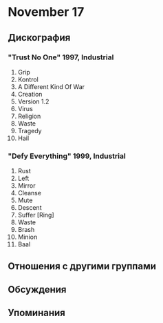 # November 17



## Дискография

### "Trust No One" 1997, Industrial

  1. Grip
  2. Kontrol
  3. A Different Kind Of War
  4. Creation
  5. Version 1.2
  6. Virus
  7. Religion
  8. Waste
  9. Tragedy
  10. Hail

### "Defy Everything" 1999, Industrial

  1.   Rust
  2.   Left
  3.   Mirror
  4.   Cleanse
  5.   Mute
  6.   Descent
  7.   Suffer [Ring]
  8.   Waste
  9.   Brash
  10.   Minion
  11.   Baal


## Отношения с другими группами


## Обсуждения


## Упоминания


